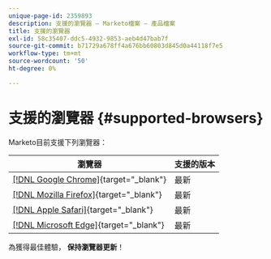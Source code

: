```yaml
---
unique-page-id: 2359893
description: 支援的瀏覽器 — Marketo檔案 — 產品檔案
title: 支援的瀏覽器
exl-id: 58c35407-ddc5-4932-9853-aeb4d47bab7f
source-git-commit: b71729a678ff4a676bb60803d845d0a44118f7e5
workflow-type: tm+mt
source-wordcount: '50'
ht-degree: 0%

---
```


# 支援的瀏覽器 {#supported-browsers}

Marketo目前支援下列瀏覽器：

| 瀏覽器 | 支援的版本 |
|---|---|
| [[!DNL Google Chrome]](https://www.google.com/intl/en/chrome/browser/){target="_blank"} | 最新 |
| [[!DNL Mozilla Firefox]](https://www.mozilla.org/en-US/firefox/new/){target="_blank"} | 最新 |
| [[!DNL Apple Safari]](https://www.apple.com/safari/){target="_blank"} | 最新 |
| [[!DNL Microsoft Edge]](https://www.microsoft.com/en-us/windows/microsoft-edge){target="_blank"} | 最新 |

為獲得最佳體驗， **保持瀏覽器更新**！
